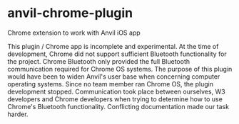 # anvil-chrome-plugin
Chrome extension to work with Anvil iOS app

This plugin / Chrome app is incomplete and experimental. At the time of development, Chrome did not support sufficient Bluetooth functionality for the project.
Chrome Bluetooth only provided the full Bluetooth communication required for Chrome OS systems. The purpose of this plugin would have been to widen Anvil's user base when concerning computer operating systems.
Since no team member ran Chrome OS, the plugin development stopped.
Communication took place between ourselves, W3 developers and Chrome developers when trying to determine how to use Chrome's Bluetooth functionality. Conflicting documentation made our task harder.
